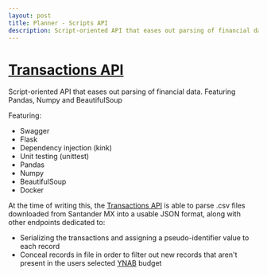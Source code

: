 ```yaml
---
layout: post
title: Planner - Scripts API
description: Script-oriented API that eases out parsing of financial data. Featuring Pandas, Numpy and BeautifulSoup
---
```



[Transactions API](https://github.com/gerryatsxf/transactions-api)
============

Script-oriented API that eases out parsing of financial data. Featuring Pandas, Numpy and BeautifulSoup

Featuring:

  * Swagger
  * Flask
  * Dependency injection (kink)
  * Unit testing (unittest)
  * Pandas
  * Numpy
  * BeautifulSoup
  * Docker

At the time of writing this, the [Transactions API](https://github.com/gerryatsxf/transactions-api) is able to parse .csv files downloaded from Santander MX into a usable JSON format, along with other endpoints dedicated to:
  * Serializing the transactions and assigning a pseudo-identifier value to each record
  * Conceal records in file in order to filter out new records that aren't present in the users selected [YNAB](https://ynab.com) budget

